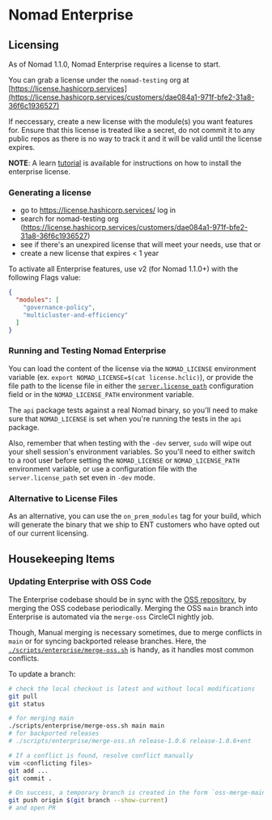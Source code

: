# Nomad Enterprise

## Licensing
As of Nomad 1.1.0, Nomad Enterprise requires a license to start.

You can grab a license under the `nomad-testing` org at
[https://license.hashicorp.services](https://license.hashicorp.services/customers/dae084a1-971f-bfe2-31a8-36f6c1936527)

If neccessary, create a new license with the module(s) you want features
for. Ensure that this license is treated like a secret, do not commit it to
any public repos as there is no way to track it and it will be valid until the
license expires.

**NOTE**: A learn [tutorial](https://learn.hashicorp.com/tutorials/nomad/hashicorp-enterprise-license?in=nomad/enterprise)
is available for instructions on how to install the enterprise license.

### Generating a license

- go to https://license.hashicorp.services/ log in
- search for nomad-testing org
  (https://license.hashicorp.services/customers/dae084a1-971f-bfe2-31a8-36f6c1936527)
- see if there's an unexpired license that will meet your needs, use that or
- create a new license that expires < 1 year

To activate all Enterprise features, use v2 (for Nomad 1.1.0+) with the following Flags value:

```json
{
  "modules": [
    "governance-policy",
    "multicluster-and-efficiency"
  ]
}
```

### Running and Testing Nomad Enterprise

You can load the content of the license via the `NOMAD_LICENSE` environment
variable (ex. `export NOMAD_LICENSE=$(cat license.hclic)`), or provide the
file path to the license file in either the
[`server.license_path`](https://www.nomadproject.io/docs/configuration/server#license_path)
configuration field or in the `NOMAD_LICENSE_PATH` environment variable.

The `api` package tests against a real Nomad binary, so you'll need to make
sure that `NOMAD_LICENSE` is set when you're running the tests in the `api`
package.

Also, remember that when testing with the `-dev` server, `sudo` will wipe out
your shell session's environment variables. So you'll need to either switch to
a root user before setting the `NOMAD_LICENSE` or `NOMAD_LICENSE_PATH`
environment variable, or use a configuration file with the
`server.license_path` set even in `-dev` mode.

### Alternative to License Files

As an alternative, you can use the `on_prem_modules` tag for your build, which
will generate the binary that we ship to ENT customers who have opted out of
our current licensing.

## Housekeeping Items

### Updating Enterprise with OSS Code

The Enterprise codebase should be in sync with the [OSS
repository](https://github.com/hashicorp/nomad), by merging the OSS codebase
periodically. Merging the OSS `main` branch into Enterprise is automated via the
`merge-oss` CircleCI nightly job.

Though, Manual merging is necessary sometimes, due to merge conflicts in `main`
or for syncing backported release branches. Here, the
[`./scripts/enterprise/merge-oss.sh`](scripts/enterprise/merge-oss.sh`) is
handy, as it handles most common conflicts.

To update a branch:

```sh
# check the local checkout is latest and without local modifications
git pull
git status

# for merging main
./scripts/enterprise/merge-oss.sh main main
# for backported releases
# ./scripts/enterprise/merge-oss.sh release-1.0.6 release-1.0.6+ent

# If a conflict is found, resolve conflict manually
vim <conflicting files>
git add ...
git commit .

# On success, a temporary branch is created in the form `oss-merge-main-...`
git push origin $(git branch --show-current)
# and open PR
```
